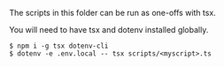 The scripts in this folder can be run as one-offs with tsx.

You will need to have tsx and dotenv installed globally.

```
$ npm i -g tsx dotenv-cli
$ dotenv -e .env.local -- tsx scripts/<myscript>.ts

```
